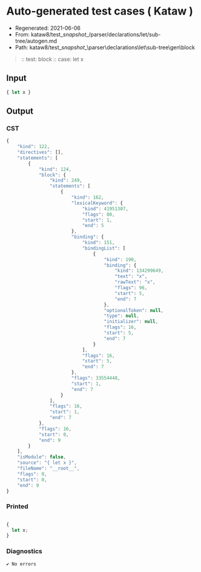 # Auto-generated test cases ( Kataw )
- Regenerated: 2021-06-06
- From: kataw8/test\__snapshot__/parser/declarations/let/sub-tree/autogen.md
- Path: kataw8/test\__snapshot__\parser\declarations\let\sub-tree\gen\block
> :: test: block
> :: case: let x
## Input

`````js
{ let x }
`````
## Output

### CST

```javascript
{
    "kind": 122,
    "directives": [],
    "statements": [
        {
            "kind": 124,
            "block": {
                "kind": 249,
                "statements": [
                    {
                        "kind": 162,
                        "lexicalKeyword": {
                            "kind": 41951307,
                            "flags": 80,
                            "start": 1,
                            "end": 5
                        },
                        "binding": {
                            "kind": 151,
                            "bindingList": [
                                {
                                    "kind": 190,
                                    "binding": {
                                        "kind": 134299649,
                                        "text": "x",
                                        "rawText": "x",
                                        "flags": 96,
                                        "start": 5,
                                        "end": 7
                                    },
                                    "optionalToken": null,
                                    "type": null,
                                    "initializer": null,
                                    "flags": 16,
                                    "start": 5,
                                    "end": 7
                                }
                            ],
                            "flags": 16,
                            "start": 5,
                            "end": 7
                        },
                        "flags": 33554448,
                        "start": 1,
                        "end": 7
                    }
                ],
                "flags": 16,
                "start": 1,
                "end": 7
            },
            "flags": 16,
            "start": 0,
            "end": 9
        }
    ],
    "isModule": false,
    "source": "{ let x }",
    "fileName": "__root__",
    "flags": 0,
    "start": 0,
    "end": 9
}
```

### Printed

```javascript

{
  let x;
}
```

### Diagnostics

```javascript
✔ No errors
```

